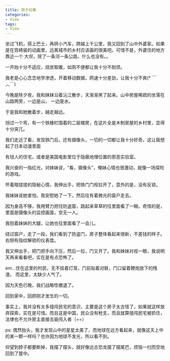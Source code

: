 ```yaml
---
title: 除夕纪事
categories:
- View
tags:
- View
---
```


坐过飞机，搭上巴士，再转小汽车，跨越上千公里，我又回到了山中外婆家。如果是在宫崎骏的动画里，远离城市的乡村应该画的很美吧。可惜不是，外婆住的地方靠近一个
大坝，除了一条河一条公路，什么也没有。。

一开始十分不适应，烧炭取暖，如厕不便都让我十分不耐烦。

我老是心心念念地学渗透，开着移动数据，网速十分差劲，让我十分不爽(* ￣︿￣)

今晚是除夕夜，我和妹妹沿着沅江散步，天渐渐黑了起来。山中房屋稀疏的坐落在山路两旁，一边是山，
一边是水。

于是我和她散着步，越走越远。

拐过一个弯，有一个铁栅栏围着的二层楼房，在这片全是木制房屋的乡村里，显得十分突兀。

我们走近了看，发现铁门后，还有摄像头，一切的一切都让我十分好奇。这让我想起了日本动漫里面

有钱人的住宅，或者是美国电影里位于隐蔽地理位置的邪恶实验室。

我兴奋的一指红光，对妹妹说，“看，摄像头”，俺妹心情也很激动，就像一场探险的游戏。

怀着暗搓搓的隐秘心情，我伸出手，把铁门门栓拉开了，意外的是，没有反锁。

我妹妹说她害怕，我安慰她了一下，然后往有着微光的窗户走去。

因为身高不够，我用臂力把住防盗窗，跳起来草草的往里面看了一眼。奇怪的是，里面是摄像头的监控画面，空无一人。

我抱着妹妹的大腿，让她也往里面看了一会儿。

绕过窗户，走了一段，我们看到了防盗门，房子整体看起来很新，不差钱的样子。右侧有指纹解锁的仪表盘。

我又伸出手，把门把手向下压，然后一拉，门又开了。我和妹妹对视一眼，我说明天再来看看吧，实在是有点恐怖了。

em...住在这里的村民，无不挂着灯笼，门前贴着对联，门口留着鞭炮放下的残渣。
而这里，太缺少人气了。

因为天色已晚，我们战略性撤退了。

回到家中，回顾刚才发生的一切。

事实上，我并没有太多擅闯民宅的意识，主要是这个房子太古怪了，如果就这样放弃探索，实在是可惜。而且这是中国，民众没有枪支，而且就算擅闯民宅被抓住，法律也不允许房主直接击毙闯入者（==）

ps: 偶然抬头，我才发现山中的星星太美了，而地球在远方看起来，就像这天上中的某一颗一样吗？也许因为地球不发光，所以看不到。

仰望到脖子都要断掉，我摆了摆头，就好像远古恐龙摆了摆尾巴，烦恼一扫而空地回到了屋中。

